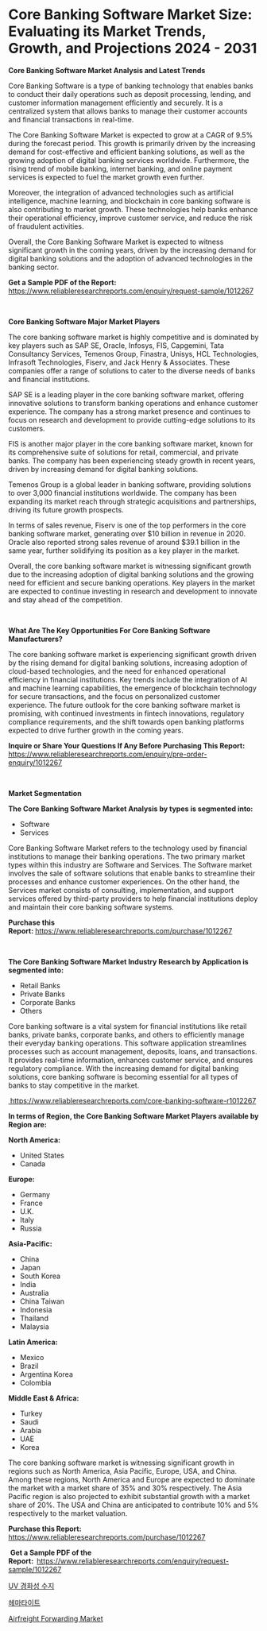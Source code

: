 <p><h1>Core Banking Software Market Size: Evaluating its Market Trends, Growth, and Projections 2024 - 2031</h1></p><p><strong>Core Banking Software Market Analysis and Latest Trends</strong></p>
<p><p>Core Banking Software is a type of banking technology that enables banks to conduct their daily operations such as deposit processing, lending, and customer information management efficiently and securely. It is a centralized system that allows banks to manage their customer accounts and financial transactions in real-time.</p><p>The Core Banking Software Market is expected to grow at a CAGR of 9.5% during the forecast period. This growth is primarily driven by the increasing demand for cost-effective and efficient banking solutions, as well as the growing adoption of digital banking services worldwide. Furthermore, the rising trend of mobile banking, internet banking, and online payment services is expected to fuel the market growth even further.</p><p>Moreover, the integration of advanced technologies such as artificial intelligence, machine learning, and blockchain in core banking software is also contributing to market growth. These technologies help banks enhance their operational efficiency, improve customer service, and reduce the risk of fraudulent activities.</p><p>Overall, the Core Banking Software Market is expected to witness significant growth in the coming years, driven by the increasing demand for digital banking solutions and the adoption of advanced technologies in the banking sector.</p></p>
<p><strong>Get a Sample PDF of the Report:&nbsp;</strong> <a href="https://www.reliableresearchreports.com/enquiry/request-sample/1012267">https://www.reliableresearchreports.com/enquiry/request-sample/1012267</a></p>
<p>&nbsp;</p>
<p><strong>Core Banking Software Major Market Players</strong></p>
<p><p>The core banking software market is highly competitive and is dominated by key players such as SAP SE, Oracle, Infosys, FIS, Capgemini, Tata Consultancy Services, Temenos Group, Finastra, Unisys, HCL Technologies, Infrasoft Technologies, Fiserv, and Jack Henry & Associates. These companies offer a range of solutions to cater to the diverse needs of banks and financial institutions.</p><p>SAP SE is a leading player in the core banking software market, offering innovative solutions to transform banking operations and enhance customer experience. The company has a strong market presence and continues to focus on research and development to provide cutting-edge solutions to its customers.</p><p>FIS is another major player in the core banking software market, known for its comprehensive suite of solutions for retail, commercial, and private banks. The company has been experiencing steady growth in recent years, driven by increasing demand for digital banking solutions.</p><p>Temenos Group is a global leader in banking software, providing solutions to over 3,000 financial institutions worldwide. The company has been expanding its market reach through strategic acquisitions and partnerships, driving its future growth prospects.</p><p>In terms of sales revenue, Fiserv is one of the top performers in the core banking software market, generating over $10 billion in revenue in 2020. Oracle also reported strong sales revenue of around $39.1 billion in the same year, further solidifying its position as a key player in the market.</p><p>Overall, the core banking software market is witnessing significant growth due to the increasing adoption of digital banking solutions and the growing need for efficient and secure banking operations. Key players in the market are expected to continue investing in research and development to innovate and stay ahead of the competition.</p></p>
<p>&nbsp;</p>
<p><strong>What Are The Key Opportunities For Core Banking Software Manufacturers?</strong></p>
<p><p>The core banking software market is experiencing significant growth driven by the rising demand for digital banking solutions, increasing adoption of cloud-based technologies, and the need for enhanced operational efficiency in financial institutions. Key trends include the integration of AI and machine learning capabilities, the emergence of blockchain technology for secure transactions, and the focus on personalized customer experience. The future outlook for the core banking software market is promising, with continued investments in fintech innovations, regulatory compliance requirements, and the shift towards open banking platforms expected to drive further growth in the coming years.</p></p>
<p><strong>Inquire or Share Your Questions If Any Before Purchasing This Report:</strong> <a href="https://www.reliableresearchreports.com/enquiry/pre-order-enquiry/1012267">https://www.reliableresearchreports.com/enquiry/pre-order-enquiry/1012267</a></p>
<p>&nbsp;</p>
<p><strong>Market Segmentation</strong></p>
<p><strong>The Core Banking Software Market Analysis by types is segmented into:</strong></p>
<p><ul><li>Software</li><li>Services</li></ul></p>
<p><p>Core Banking Software Market refers to the technology used by financial institutions to manage their banking operations. The two primary market types within this industry are Software and Services. The Software market involves the sale of software solutions that enable banks to streamline their processes and enhance customer experiences. On the other hand, the Services market consists of consulting, implementation, and support services offered by third-party providers to help financial institutions deploy and maintain their core banking software systems.</p></p>
<p><strong>Purchase this Report:&nbsp;</strong><a href="https://www.reliableresearchreports.com/purchase/1012267">https://www.reliableresearchreports.com/purchase/1012267</a></p>
<p>&nbsp;</p>
<p><strong>The Core Banking Software Market Industry Research by Application is segmented into:</strong></p>
<p><ul><li>Retail Banks</li><li>Private Banks</li><li>Corporate Banks</li><li>Others</li></ul></p>
<p><p>Core banking software is a vital system for financial institutions like retail banks, private banks, corporate banks, and others to efficiently manage their everyday banking operations. This software application streamlines processes such as account management, deposits, loans, and transactions. It provides real-time information, enhances customer service, and ensures regulatory compliance. With the increasing demand for digital banking solutions, core banking software is becoming essential for all types of banks to stay competitive in the market.</p></p>
<p><a href="https://www.reliableresearchreports.com/core-banking-software-r1012267">&nbsp;https://www.reliableresearchreports.com/core-banking-software-r1012267</a></p>
<p><strong>In terms of Region, the Core Banking Software Market Players available by Region are:</strong></p>
<p>
    <p> <strong> North America: </strong>
        <ul>
            <li>United States</li>
            <li>Canada</li>
        </ul>
        </p> 
    <p> <strong> Europe: </strong>
        <ul>
            <li>Germany</li>
            <li>France</li>
            <li>U.K.</li>
            <li>Italy</li>
            <li>Russia</li>
        </ul>
        </p> 
    <p> <strong> Asia-Pacific: </strong>
        <ul>
            <li>China</li>
            <li>Japan</li>
            <li>South Korea</li>
            <li>India</li>
            <li>Australia</li>
            <li>China Taiwan</li>
            <li>Indonesia</li>
            <li>Thailand</li>
            <li>Malaysia</li>
        </ul>
        </p> 
    <p> <strong> Latin America: </strong>
        <ul>
            <li>Mexico</li>
            <li>Brazil</li>
            <li>Argentina Korea</li>
            <li>Colombia</li>
        </ul>
        </p> 
    <p> <strong> Middle East & Africa: </strong>
        <ul>
            <li>Turkey</li>
            <li>Saudi</li>
            <li>Arabia</li>
            <li>UAE</li>
            <li>Korea</li>
        </ul>
    </p>
    </p>
<p><p>The core banking software market is witnessing significant growth in regions such as North America, Asia Pacific, Europe, USA, and China. Among these regions, North America and Europe are expected to dominate the market with a market share of 35% and 30% respectively. The Asia Pacific region is also projected to exhibit substantial growth with a market share of 20%. The USA and China are anticipated to contribute 10% and 5% respectively to the market valuation.</p></p>
<p><strong>Purchase this Report: </strong><a href="https://www.reliableresearchreports.com/purchase/1012267">https://www.reliableresearchreports.com/purchase/1012267</a></p>
<p>&nbsp;<strong>Get a Sample PDF of the Report:&nbsp;&nbsp;</strong><a href="https://www.reliableresearchreports.com/enquiry/request-sample/1012267">https://www.reliableresearchreports.com/enquiry/request-sample/1012267</a></p>
<p><strong></strong></p>
<p><p><a href="https://medium.com/@toreygrimes2022/2024%EB%85%84%EB%B6%80%ED%84%B0-2031%EB%85%84%EA%B9%8C%EC%A7%80-%EC%98%88%EC%B8%A1%EB%90%9C-uv-%EC%B9%98%EC%9C%A0%EC%84%B1-%EC%88%98%EC%A7%80-%EC%8B%9C%EC%9E%A5-%EB%8F%99%ED%96%A5-%EB%B0%8F-%EC%8B%9C%EC%9E%A5-%EB%B6%84%EC%84%9D-8bf36730a04b">UV 경화성 수지</a></p><p><a href="https://medium.com/@dessierohan2023/%ED%97%A4%EB%A7%88%ED%83%80%EC%9D%B4%ED%8A%B8-%EC%8B%9C%EC%9E%A5-%EC%8B%9C%EC%9E%A5-%EC%A0%90%EC%9C%A0%EC%9C%A8-%EC%8B%9C%EC%9E%A5-%EB%8F%99%ED%96%A5-%EB%B0%8F-%EB%AF%B8%EB%9E%98-%EC%84%B1%EC%9E%A5-%ED%83%90%EC%83%89-72c98289975c">헤마타이트</a></p><p><a href="https://github.com/JameTravis/Market-Research-Report-List-5/blob/main/airfreight-forwarding-market.md">Airfreight Forwarding Market</a></p></p>